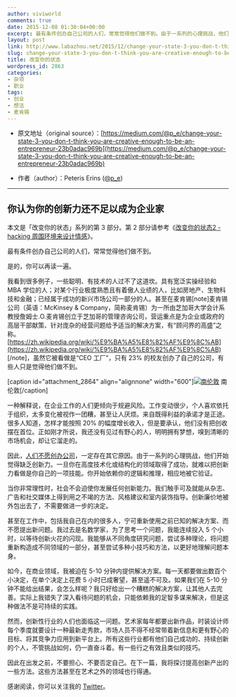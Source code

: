 ```yaml
---
author: viviworld
comments: true
date: 2015-12-08 01:30:04+00:00
excerpt: 最有条件创办自己公司的人们，常常觉得他们做不到。由于一系列的心理挑战，他们开始觉得缺乏创新力。一旦你在高度技术化或结构化的领域取得了成功，就难以把创新力看做是你自己的一项技能。
layout: post
link: http://www.labazhou.net/2015/12/change-your-state-3-you-don-t-think-you-are-creative-enough-to-be-an-entrepreneur/
slug: change-your-state-3-you-don-t-think-you-are-creative-enough-to-be-an-entrepreneur
title: 改变你的状态
wordpress_id: 2863
categories:
- 杂项
- 职业
tags:
- 创业
- 想法
- 麦肯锡
---
```



	
  * 原文地址（original source）：[https://medium.com/@p_e/change-your-state-3-you-don-t-think-you-are-creative-enough-to-be-an-entrepreneur-23b0adac969b](https://medium.com/@p_e/change-your-state-3-you-don-t-think-you-are-creative-enough-to-be-an-entrepreneur-23b0adac969b)

	
  * 作者（author）：Peteris Erins ‏([@p_e](https://twitter.com/p_e))





* * *





## 你认为你的创新力还不足以成为企业家


本文是「改变你的状态」系列的第 3 部分。第 2 部分请参考《[改变你的状态2 - hacking 周围环境来设计情感](https://medium.com/@p_e/change-your-state-part-2-explore-a-chinese-art-district-and-design-your-context-d9ea9729b7fa)》。

最有条件创办自己公司的人们，常常觉得他们做不到。

是的，你可以再读一遍。

我看到很多例子，一些聪明、有技术的人过不了这道坎。具有宽泛实操经验和 MBA 学位的人；对某个行业极度熟悉且有着傲人业绩的人，比如房地产、生物科技和金融；已经属于成功的新兴市场公司一部分的人。甚至在麦肯锡[note]麦肯锡公司（英语：McKinsey & Company，简称麦肯锡）为一所由芝加哥大学会计系教授詹姆士.O.麦肯锡创立于芝加哥的管理咨询公司，营运重点是为企业或政府的高层干部献策、针对庞杂的经营问题给予适当的解决方案，有“顾问界的高盛”之称。[https://zh.wikipedia.org/wiki/%E9%BA%A5%E8%82%AF%E9%8C%AB](https://zh.wikipedia.org/wiki/%E9%BA%A5%E8%82%AF%E9%8C%AB) [/note]，虽然它被看做是“CEO 工厂”，只有 23% 的校友创办了自己的公司，有些人只是觉得他们做不到。

[caption id="attachment_2864" align="alignnone" width="600"][![南伦敦](http://www.labazhou.net/wp-content/uploads/2015/12/south-london-600x600.jpeg)](http://www.labazhou.net/wp-content/uploads/2015/12/south-london.jpeg) 南伦敦[/caption]

一种解释说，在企业工作的人们更倾向于规避风险。工作变动很少，个人喜欢依托于组织，太多变化被视作一团糟，甚至让人厌烦。来自既得利益的承诺才是正途。很多人知道，怎样才能按照 20% 的幅度增长收入，但是要承认，他们没有把创收摆在首位。正如刚才所说，我还没有见过有野心的人，明明拥有梦想，嗅到清晰的市场机会，却让它溜走的。

因此，[人们不愿创办公司](http://www.labazhou.net/2015/06/why-i-won-t-run-another-startup/)，一定存在其它原因。由于一系列的心理挑战，他们开始觉得缺乏创新力。一旦你在高度技术化或结构化的领域取得了成功，就难以把创新力看做是你自己的一项技能。你开始依赖你的逻辑和推理，相应地被它验证。

当你非常理性时，社会不会迫使你发展任何创新能力。我们触手可及就能从杂志、广告和社交媒体上得到用之不竭的方法、风格建议和室内装饰指导。创新廉价地被外包出去了，不需要做进一步的决定。

甚至在工作中，包括我自己在内的很多人，宁可重新使用之前已知的解决方案、而不愿提出新问题。我过去是名数学家，为了思考一个问题，我能连续投入 5 个小时，以等待创新火花的闪现。我能够从不同角度研究问题，尝试多种理论，将问题重新构造成不同领域的一部分，甚至尝试多种小技巧和方法，以更好地理解问题本身。

如今，在商业领域，我被迫在 5-10 分钟内提供解决方案。每一天都要做出数百个小决定，在单个决定上花费 5 小时已成奢望，甚至遥不可及。如果我们在 5-10 分钟不能给出结果，会怎么样呢？我只好给出一个糟糕的解决方案，让其他人去完善。实际上我错失了深入看待问题的机会，只能依赖我的足智多谋来解决，但是这种做法不是可持续的实践。

然而，创新性行业的人们也面临这一问题。艺术家每年都要出新作品，时装设计师每个季度就要设计一种最新走秀款，市场人员不得不经常带着新信息和更有野心的目标、将其竞争力应用到新平台上。所有这些行业都有他们自己成功的、持续创新的个人，不管挑战如何，仍一直奋斗着。有一些行之有效且类似的技巧。

因此在出发之前，不要担心、不要否定自己。在下一篇，我将探讨提高创新产出的一些方法。这些方法甚至在艺术之外的领域也行得通。

感谢阅读，你可以关注我的 [Twitter](http://twitter.com/p_e)。
